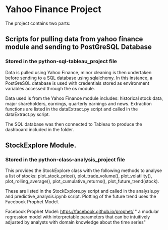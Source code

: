 # Yahoo Finance Project 

The project contains two parts:

## Scripts for pulling data from yahoo finance module and sending to PostGreSQL Database
### Stored in the python-sql-tableau_project file
Data is pulled using Yahoo Finance, minor cleaning is then undertaken before sending to a SQL database 
using sqlalchemy. In this instance, a PostGreSQL database is used with credentials stored as environment variables 
accessed through the os module. 

Data used is from the Yahoo Finance module includes: historical stock data, major shareholders, earnings, 
quarterly earnings and news.
Extraction functions are listed in the dataExtract.py script and called in the dataExtract.py script.

The SQL database was then connected to Tableau to produce the dashboard included in the folder.

## StockExplore Module. 
### Stored in the python-class-analysis_project file
This provides the StockExplore class with the following methods to analyse a list of stocks:
plot_stock_price(), plot_trade_volume(), plot_volatility(), plot_rolling_average(), plot_cumulative_returns(), 
plot_future_trend(stock). 

These are listed in the StockExplore.py script and called in the analysis.py and predictive_analysis.ipynb script.
Plotting of the future trend uses the Facebook Prophet Model.

Facebook Prophet Model: https://facebook.github.io/prophet/
" a modular regression model with interpretable parameters that can be intuitively adjusted 
by analysts with domain knowledge about the time series"